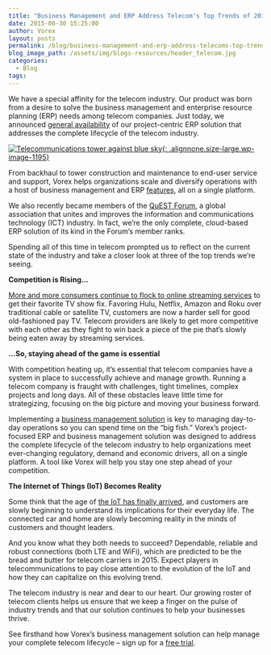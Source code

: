 ```yaml
---
title: "Business Management and ERP Address Telecom's Top Trends of 2015"
date: 2015-06-30 15:25:00
author: Vorex
layout: posts
permalink: /blog/business-management-and-erp-address-telecoms-top-trends-of-2015/
blog_image_path: /assets/img/blogs-resources/header_telecom.jpg
categories:
  - Blog
tags:  
---
```



We have a special affinity for the telecom industry. Our product was born from a desire to solve the business management and enterprise resource planning (ERP) needs among telecom companies. Just today, we announced [general availability](http://www.vorex.com/media/vorex-launches-erp-and-business-management-solution-for-telecom-companies-improving-operations-and-efficiency-on-one-single-platform/) of our project-centric ERP solution that addresses the complete lifecycle of the telecom industry.

[![Telecommunications tower against blue sky](http://www.vorex.com/wp-content/uploads/2015/06/Dollarphotoclub_71044100-1024x683.jpg){: .alignnone.size-large.wp-image-1195}](http://www.vorex.com/wp-content/uploads/2015/06/Dollarphotoclub_71044100.jpg)

From backhaul to tower construction and maintenance to end-user service and support, Vorex helps organizations scale and diversify operations with a host of business management and ERP [features](http://www.vorex.com/industries/telecommunications/), all on a single platform.

We also recently became members of the [QuEST Forum](http://www.questforum.org/), a global association that unites and improves the information and communications technology (ICT) industry. In fact, we’re the only complete, cloud-based ERP solution of its kind in the Forum’s member ranks.

Spending all of this time in telecom prompted us to reflect on the current state of the industry and take a closer look at three of the top trends we’re seeing.

**Competition is Rising…**

[More and more consumers continue to flock to online streaming services](http://www.forbes.com/sites/larrymagid/2013/03/19/households-abandoning-cable-and-satellite-for-streaming/) to get their favorite TV show fix. Favoring Hulu, Netflix, Amazon and Roku over traditional cable or satellite TV, customers are now a harder sell for good old-fashioned pay TV. Telecom providers are likely to get more competitive with each other as they fight to win back a piece of the pie that’s slowly being eaten away by streaming services.

**…So, staying ahead of the game is essential**

With competition heating up, it’s essential that telecom companies have a system in place to successfully achieve and manage growth. Running a telecom company is fraught with challenges, tight timelines, complex projects and long days. All of these obstacles leave little time for strategizing, focusing on the big picture and moving your business forward.

Implementing a [business management solution](http://www.vorex.com/product/) is key to managing day-to-day operations so you can spend time on the “big fish.” Vorex’s project-focused ERP and business management solution was designed to address the complete lifecycle of the telecom industry to help organizations meet ever-changing regulatory, demand and economic drivers, all on a single platform. A tool like Vorex will help you stay one step ahead of your competition.

**The Internet of Things (IoT) Becomes Reality**

Some think that the age of [the IoT has finally arrived](http://bigthink.com/think-tank/ces-2015-internet-of-things), and customers are slowly beginning to understand its implications for their everyday life. The connected car and home are slowly becoming reality in the minds of customers and thought leaders.

And you know what they both needs to succeed? Dependable, reliable and robust connections (both LTE and WiFi), which are predicted to be the bread and butter for telecom carriers in 2015. Expect players in telecommunications to pay close attention to the evolution of the IoT and how they can capitalize on this evolving trend.

The telecom industry is near and dear to our heart. Our growing roster of telecom clients helps us ensure that we keep a finger on the pulse of industry trends and that our solution continues to help your businesses thrive.

See firsthand how Vorex’s business management solution can help manage your complete telecom lifecycle – sign up for a [free trial](http://www.vorex.com/free-trial/).
